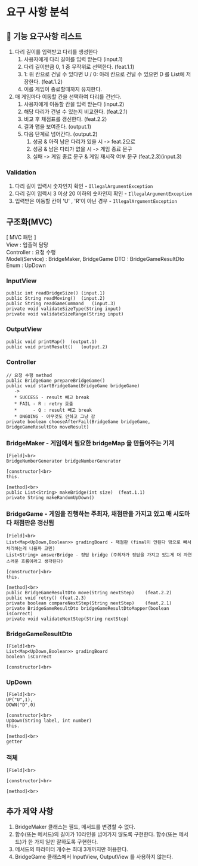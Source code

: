 # 요구 사항 분석

## 🚀 기능 요구사항 리스트
1. 다리 길이를 입력받고 다리를 생성한다
   1) 사용자에게 다리 길이를 입력 받는다 (input.1)
   2) 다리 길이만큼 0, 1 중 무작위로 선택한다. (feat.1.1)
   3) 1: 위 칸으로 건널 수 있다면 U / 0: 아래 칸으로 건널 수 있으면 D 를 List<String>에 저장한다. (feat.1.2)
   4) 이를 게임이 종료할때까지 유지한다.
2. 매 게임마다 이동할 칸을 선택하여 다리를 건넌다.
   1) 사용자에게 이동할 칸을 입력 받는다 (input.2)
   2) 해당 다리가 건널 수 있는지 비교한다. (feat.2.1)
   3) 비교 후 채점표를 갱신한다. (feat.2.2)
   4) 결과 맵을 보여준다. (output.1)
   5) 다음 단계로 넘어간다. (output.2)
      1) 성공 & 아직 남은 다리가 있을 시 -> feat.2으로 
      2) 성공 & 남은 다리가 없을 시 -> 게임 종료 문구 
      3) 실패 -> 게임 종료 문구 & 게임 재시작 여부 문구 (feat.2.3)(input.3)

### Validation
1. 다리 길이 입력시 숫자인지 확인 - `IllegalArgumentException`
2. 다리 길이 입력시 3 이상 20 이하의 숫자인지 확인 - `IllegalArgumentException`
3. 입력받은 이동할 칸이 'U' , 'R'이 아닌 경우 - `IllegalArgumentException`

## 구조화(MVC)
[ MVC 패턴 ]<br>
View : 입출력 담당<br>
Controller : 요청 수행<br>
Model(Service) : BridgeMaker, BridgeGame
DTO : BridgeGameResultDto
Enum : UpDown

### InputView
```
public int readBridgeSize() (input.1)
public String readMoving()  (input.2)
public String readGameCommand   (input.3)
private void validateSizeType(String input)
private void validateSizeRange(String input)
```

### OutputView
```
public void printMap()  (output.1)
public void printResult()   (output.2)
```

### Controller
```
// 요청 수행 method
public BridgeGame prepareBridgeGame()
public void startBridgeGame(BridgeGame bridgeGame)
   ->
   * SUCCESS - result 빼고 break
   * FAIL - R : retry 호출
   *      - Q : result 빼고 break
   * ONGOING - 아무것도 안하고 그냥 감 
private boolean chooseAfterFail(BridgeGame bridgeGame, BridgeGameResultDto moveResult)
```

### BridgeMaker - 게임에서 필요한 bridgeMap 을 만들어주는 기계
```
[Field]<br>
BridgeNumberGenerator bridgeNumberGenerator

[constructor]<br>
this.

[method]<br>
public List<String> makeBridge(int size)  (feat.1.1)
private String makeRandomUpDown()
```

### BridgeGame - 게임을 진행하는 주최자, 채점판을 가지고 있고 매 시도마다 채점판은 갱신됨
```
[Field]<br>
List<Map<UpDown,Boolean>> gradingBoard - 채점판 (final이 안된다 밖으로 빼서 처리하는게 나을까 고민)
List<String> answerBridge - 정답 bridge (주최자가 정답을 가지고 있는게 더 자연스러운 흐름이라고 생각된다)

[constructor]<br>
this. 

[method]<br>
public BridgeGameResultDto move(String nextStep)    (feat.2.2)      
public void retry() (feat.2.3)
private boolean compareNextStep(String nextStep)    (feat.2.1) 
private BridgeGameResultDto bridgeGameResultDtoMapper(boolean isCorrect)
private void validateNextStep(String nextStep)
```

### BridgeGameResultDto
```
[Field]<br>
List<Map<UpDown,Boolean>> gradingBoard
boolean isCorrect

[constructor]<br>

```

### UpDown
```
[Field]<br>
UP("U",1), 
DOWN("D",0)

[constructor]<br>
UpDown(String label, int number)
this.

[method]<br>
getter
```

### 객체
```
[Field]<br>

[constructor]<br>

[method]<br>

```

## 추가 제약 사항
1. BridgeMaker 클래스는 필드, 메서드를 변경할 수 없다.
2. 함수(또는 메서드)의 길이가 10라인을 넘어가지 않도록 구현한다. 함수(또는 메서드)가 한 가지 일만 잘하도록 구현한다. 
3. 메서드의 파라미터 개수는 최대 3개까지만 허용한다.
4. BridgeGame 클래스에서 InputView, OutputView 를 사용하지 않는다.